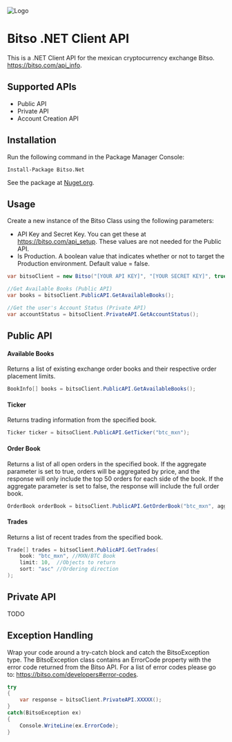 ![Logo](https://raw.githubusercontent.com/raulbojalil/bitso-dotnet/master/logo.png "Logo")

# Bitso .NET Client API

This is a .NET Client API for the mexican cryptocurrency exchange Bitso. https://bitso.com/api_info.

## Supported APIs

* Public API
* Private API
* Account Creation API

## Installation

Run the following command in the Package Manager Console:
```
Install-Package Bitso.Net
```
See the package at [Nuget.org](https://www.nuget.org/packages/Bitso.Net).

## Usage

Create a new instance of the Bitso Class using the following parameters:
* API Key and Secret Key. You can get these at https://bitso.com/api_setup. These values are not needed for the Public API.
* Is Production. A boolean value that indicates whether or not to target the Production environment. Default value = false.

```C# 
var bitsoClient = new Bitso("[YOUR API KEY]", "[YOUR SECRET KEY]", true);

//Get Available Books (Public API)
var books = bitsoClient.PublicAPI.GetAvailableBooks();

//Get the user's Account Status (Private API)
var accountStatus = bitsoClient.PrivateAPI.GetAccountStatus();
```

## Public API

#### Available Books

Returns a list of existing exchange order books and their respective order placement limits.

```C# 
BookInfo[] books = bitsoClient.PublicAPI.GetAvailableBooks();
```

#### Ticker

Returns trading information from the specified book.

```C# 
Ticker ticker = bitsoClient.PublicAPI.GetTicker("btc_mxn");
```

#### Order Book

Returns a list of all open orders in the specified book. If the aggregate parameter is set to true, orders will be aggregated by price, and the response will only include the top 50 orders for each side of the book. If the aggregate parameter is set to false, the response will include the full order book.

```C# 
OrderBook orderBook = bitsoClient.PublicAPI.GetOrderBook("btc_mxn", aggregate: true);
```

#### Trades

Returns a list of recent trades from the specified book.

```C# 
Trade[] trades = bitsoClient.PublicAPI.GetTrades(
    book: "btc_mxn", //MXN/BTC Book
    limit: 10,  //Objects to return
    sort: "asc" //Ordering direction 
);
```

## Private API

TODO

## Exception Handling

Wrap your code around a try-catch block and catch the BitsoException type. The BitsoException class contains an ErrorCode property with the error code returned from the Bitso API. For a list of error codes please go to: https://bitso.com/developers#error-codes.

```C# 
try
{
    var response = bitsoClient.PrivateAPI.XXXXX();
}
catch(BitsoException ex)
{
    Console.WriteLine(ex.ErrorCode);
}
```










